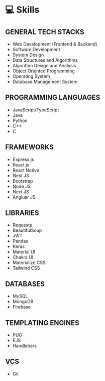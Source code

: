# 💻 Skills

## GENERAL TECH STACKS
- Web Development (Frontend & Backend)
- Software Development
- System Design
- Data Structures and Algorithms
- Algorithm Design and Analysis
- Object Oriented Programming
- Operating System
- Database Management System

## PROGRAMMING LANGUAGES
- JavaScript/TypeScript
- Java
- Python
- C++
- C

## FRAMEWORKS
- Express.js
- React.js
- React Native
- Nest JS
- Bootstrap
- Node JS
- Next JS
- Angluar JS

## LIBRARIES
- Requests
- BeautifulSoup
- JWT
- Pandas
- Keras
- Material UI
- Chakra UI
- Materialize CSS
- Tailwind CSS

## DATABASES
- MySQL
- MongoDB
- Firebase

## TEMPLATING ENGINES
- PUG
- EJS
- Handlebars

## VCS
- Git